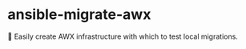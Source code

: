 # ansible-migrate-awx
:rainbow: Easily create AWX infrastructure with which to test local migrations.
